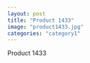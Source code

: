 ```yaml
---
layout: post
title: "Product 1433"
image: "product1433.jpg"
categories: "category1"
---
```

Product 1433
